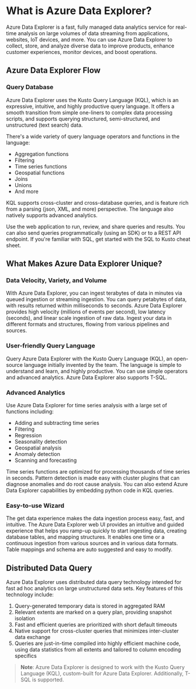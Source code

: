 # What is Azure Data Explorer?

Azure Data Explorer is a fast, fully managed data analytics service for real-time analysis on large volumes of data streaming from applications, websites, IoT devices, and more. You can use Azure Data Explorer to collect, store, and analyze diverse data to improve products, enhance customer experiences, monitor devices, and boost operations.

## Azure Data Explorer Flow

### Query Database

Azure Data Explorer uses the Kusto Query Language (KQL), which is an expressive, intuitive, and highly productive query language. It offers a smooth transition from simple one-liners to complex data processing scripts, and supports querying structured, semi-structured, and unstructured (text search) data. 

There's a wide variety of query language operators and functions in the language:
- Aggregation functions
- Filtering
- Time series functions
- Geospatial functions
- Joins
- Unions
- And more

KQL supports cross-cluster and cross-database queries, and is feature rich from a parsing (json, XML, and more) perspective. The language also natively supports advanced analytics.

Use the web application to run, review, and share queries and results. You can also send queries programmatically (using an SDK) or to a REST API endpoint. If you're familiar with SQL, get started with the SQL to Kusto cheat sheet.

## What Makes Azure Data Explorer Unique?

### Data Velocity, Variety, and Volume

With Azure Data Explorer, you can ingest terabytes of data in minutes via queued ingestion or streaming ingestion. You can query petabytes of data, with results returned within milliseconds to seconds. Azure Data Explorer provides high velocity (millions of events per second), low latency (seconds), and linear scale ingestion of raw data. Ingest your data in different formats and structures, flowing from various pipelines and sources.

### User-friendly Query Language

Query Azure Data Explorer with the Kusto Query Language (KQL), an open-source language initially invented by the team. The language is simple to understand and learn, and highly productive. You can use simple operators and advanced analytics. Azure Data Explorer also supports T-SQL.

### Advanced Analytics

Use Azure Data Explorer for time series analysis with a large set of functions including:
- Adding and subtracting time series
- Filtering
- Regression
- Seasonality detection
- Geospatial analysis
- Anomaly detection
- Scanning and forecasting

Time series functions are optimized for processing thousands of time series in seconds. Pattern detection is made easy with cluster plugins that can diagnose anomalies and do root cause analysis. You can also extend Azure Data Explorer capabilities by embedding python code in KQL queries.

### Easy-to-use Wizard

The get data experience makes the data ingestion process easy, fast, and intuitive. The Azure Data Explorer web UI provides an intuitive and guided experience that helps you ramp-up quickly to start ingesting data, creating database tables, and mapping structures. It enables one time or a continuous ingestion from various sources and in various data formats. Table mappings and schema are auto suggested and easy to modify.

## Distributed Data Query

Azure Data Explorer uses distributed data query technology intended for fast ad hoc analytics on large unstructured data sets. Key features of this technology include:

1. Query-generated temporary data is stored in aggregated RAM
2. Relevant extents are marked on a query plan, providing snapshot isolation
3. Fast and efficient queries are prioritized with short default timeouts
4. Native support for cross-cluster queries that minimizes inter-cluster data exchange
5. Queries are just-in-time compiled into highly efficient machine code, using data statistics from all extents and tailored to column encoding specifics

> **Note**: Azure Data Explorer is designed to work with the Kusto Query Language (KQL), custom-built for Azure Data Explorer. Additionally, T-SQL is supported.
